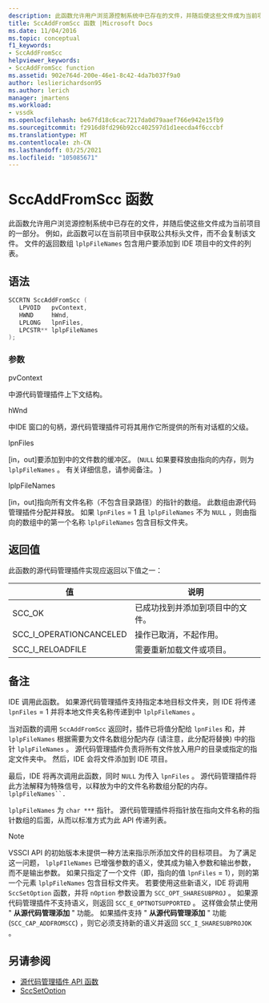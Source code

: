```yaml
---
description: 此函数允许用户浏览源控制系统中已存在的文件，并随后使这些文件成为当前项目的一部分。
title: SccAddFromScc 函数 |Microsoft Docs
ms.date: 11/04/2016
ms.topic: conceptual
f1_keywords:
- SccAddFromScc
helpviewer_keywords:
- SccAddFromScc function
ms.assetid: 902e764d-200e-46e1-8c42-4da7b037f9a0
author: leslierichardson95
ms.author: lerich
manager: jmartens
ms.workload:
- vssdk
ms.openlocfilehash: be67fd18c6cac7217da0d79aaef766e942e15fb9
ms.sourcegitcommit: f2916d8fd296b92cc402597d1d1eecda4f6cccbf
ms.translationtype: MT
ms.contentlocale: zh-CN
ms.lasthandoff: 03/25/2021
ms.locfileid: "105085671"
---
```

# <a name="sccaddfromscc-function"></a>SccAddFromScc 函数
此函数允许用户浏览源控制系统中已存在的文件，并随后使这些文件成为当前项目的一部分。 例如，此函数可以在当前项目中获取公共标头文件，而不会复制该文件。 文件的返回数组 `lplpFileNames` 包含用户要添加到 IDE 项目中的文件的列表。

## <a name="syntax"></a>语法

```cpp
SCCRTN SccAddFromScc (
   LPVOID   pvContext,
   HWND     hWnd,
   LPLONG   lpnFiles,
   LPCSTR** lplpFileNames
);
```

### <a name="parameters"></a>参数
 pvContext

中源代码管理插件上下文结构。

 hWnd

中IDE 窗口的句柄，源代码管理插件可将其用作它所提供的所有对话框的父级。

 lpnFiles

[in，out]要添加到中的文件数的缓冲区。  (`NULL` 如果要释放由指向的内存，则为 `lplpFileNames` 。 有关详细信息，请参阅备注。 ) 

 lplpFileNames

[in，out]指向所有文件名称（不包含目录路径）的指针的数组。 此数组由源代码管理插件分配并释放。 如果 `lpnFiles` = 1 且 `lplpFileNames` 不为 `NULL` ，则由指向的数组中的第一个名称 `lplpFileNames` 包含目标文件夹。

## <a name="return-value"></a>返回值
 此函数的源代码管理插件实现应返回以下值之一：

|值|说明|
|-----------|-----------------|
|SCC_OK|已成功找到并添加到项目中的文件。|
|SCC_I_OPERATIONCANCELED|操作已取消，不起作用。|
|SCC_I_RELOADFILE|需要重新加载文件或项目。|

## <a name="remarks"></a>备注
 IDE 调用此函数。 如果源代码管理插件支持指定本地目标文件夹，则 IDE 将传递 `lpnFiles` = 1 并将本地文件夹名称传递到中 `lplpFileNames` 。

 当对函数的调用 `SccAddFromScc` 返回时，插件已将值分配给 `lpnFiles` 和，并 `lplpFileNames` 根据需要为文件名数组分配内存 (请注意，此分配将替换) 中的指针 `lplpFileNames` 。 源代码管理插件负责将所有文件放入用户的目录或指定的指定文件夹中。 然后，IDE 会将文件添加到 IDE 项目。

 最后，IDE 将再次调用此函数，同时 `NULL` 为传入 `lpnFiles` 。 源代码管理插件将此方法解释为特殊信号，以释放为中的文件名称数组分配的内存。 `lplpFileNames``.`

 `lplpFileNames` 为 `char ***` 指针。 源代码管理插件将指针放在指向文件名称的指针数组的后面，从而以标准方式为此 API 传递列表。

> [!NOTE]
> VSSCI API 的初始版本未提供一种方法来指示所添加文件的目标项目。 为了满足这一问题， `lplpFIleNames` 已增强参数的语义，使其成为输入参数和输出参数，而不是输出参数。 如果只指定了一个文件（即，指向的值 `lpnFiles` = 1），则的第一个元素 `lplpFileNames` 包含目标文件夹。 若要使用这些新语义，IDE 将调用 `SccSetOption` 函数，并将 `nOption` 参数设置为 `SCC_OPT_SHARESUBPROJ` 。 如果源代码管理插件不支持语义，则返回 `SCC_E_OPTNOTSUPPORTED` 。 这样做会禁止使用 " **从源代码管理添加** " 功能。 如果插件支持 " **从源代码管理添加** " 功能 (`SCC_CAP_ADDFROMSCC`) ，则它必须支持新的语义并返回 `SCC_I_SHARESUBPROJOK` 。

## <a name="see-also"></a>另请参阅
- [源代码管理插件 API 函数](../extensibility/source-control-plug-in-api-functions.md)
- [SccSetOption](../extensibility/sccsetoption-function.md)

